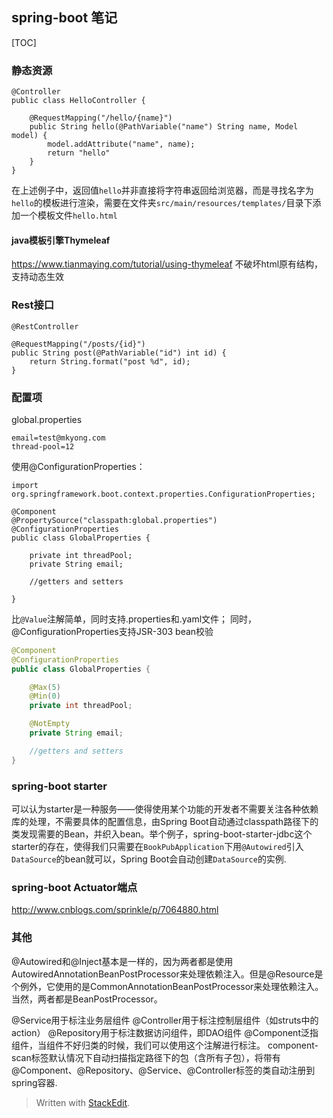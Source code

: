 ## spring-boot 笔记
[TOC]
### 静态资源
```
@Controller
public class HelloController {

    @RequestMapping("/hello/{name}")
    public String hello(@PathVariable("name") String name, Model model) {
        model.addAttribute("name", name);
        return "hello"
    }
}
```
在上述例子中，返回值`hello`并非直接将字符串返回给浏览器，而是寻找名字为`hello`的模板进行渲染，需要在文件夹`src/main/resources/templates/`目录下添加一个模板文件`hello.html`

#### java模板引擎Thymeleaf
https://www.tianmaying.com/tutorial/using-thymeleaf
不破坏html原有结构，支持动态生效  


### Rest接口
`@RestController`
```
@RequestMapping("/posts/{id}")
public String post(@PathVariable("id") int id) {
    return String.format("post %d", id);
}
```

### 配置项
global.properties
```
email=test@mkyong.com
thread-pool=12
```
使用@ConfigurationProperties：
```
import org.springframework.boot.context.properties.ConfigurationProperties;

@Component
@PropertySource("classpath:global.properties")
@ConfigurationProperties
public class GlobalProperties {

    private int threadPool;
    private String email;

    //getters and setters

}
```
比`@Value`注解简单，同时支持.properties和.yaml文件；
同时，@ConfigurationProperties支持JSR-303 bean校验
```java
@Component
@ConfigurationProperties
public class GlobalProperties {

    @Max(5)
    @Min(0)
    private int threadPool;

    @NotEmpty
    private String email;

    //getters and setters
}
```
### spring-boot starter
可以认为starter是一种服务——使得使用某个功能的开发者不需要关注各种依赖库的处理，不需要具体的配置信息，由Spring Boot自动通过classpath路径下的类发现需要的Bean，并织入bean。举个例子，spring-boot-starter-jdbc这个starter的存在，使得我们只需要在`BookPubApplication`下用`@Autowired`引入`DataSource`的bean就可以，Spring Boot会自动创建`DataSource`的实例.

### spring-boot Actuator端点
http://www.cnblogs.com/sprinkle/p/7064880.html

### 其他
@Autowired和@Inject基本是一样的，因为两者都是使用AutowiredAnnotationBeanPostProcessor来处理依赖注入。但是@Resource是个例外，它使用的是CommonAnnotationBeanPostProcessor来处理依赖注入。当然，两者都是BeanPostProcessor。

@Service用于标注业务层组件
@Controller用于标注控制层组件（如struts中的action）
@Repository用于标注数据访问组件，即DAO组件
@Component泛指组件，当组件不好归类的时候，我们可以使用这个注解进行标注。
component-scan标签默认情况下自动扫描指定路径下的包（含所有子包），将带有@Component、@Repository、@Service、@Controller标签的类自动注册到spring容器.
> Written with [StackEdit](https://stackedit.io/).
